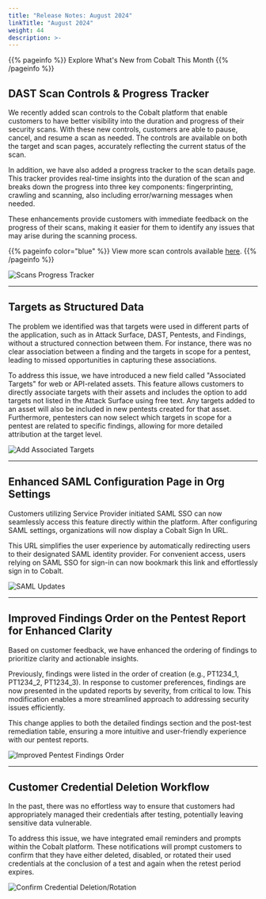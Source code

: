 ```yaml
---
title: "Release Notes: August 2024"
linkTitle: "August 2024"
weight: 44
description: >-
---
```


{{% pageinfo %}} 
Explore What's New from Cobalt This Month
{{% /pageinfo %}}


## DAST Scan Controls & Progress Tracker

We recently added scan controls to the Cobalt platform that enable customers to have better visibility into the duration and progress of their security scans. With these new controls, customers are able to pause, cancel, and resume a scan as needed. The controls are available on both the target and scan pages, accurately reflecting the current status of the scan.

In addition, we have also added a progress tracker to the scan details page. This tracker provides real-time insights into the duration of the scan and breaks down the progress into three key components: fingerprinting, crawling and scanning, also including error/warning messages when needed.

These enhancements provide customers with immediate feedback on the progress of their scans, making it easier for them to identify any issues that may arise during the scanning process. 

{{% pageinfo color="blue" %}}
View more scan controls available [here](https://docs.cobalt.io/platform-deep-dive/scans/scans/).
{{% /pageinfo %}}

![Scans Progress Tracker](/release-notes/Scan-Progress.png "Scans Progress Tracker")


---

## Targets as Structured Data

The problem we identified was that targets were used in different parts of the application, such as in Attack Surface, DAST, Pentests, and Findings, without a structured connection between them. For instance, there was no clear association between a finding and the targets in scope for a pentest, leading to missed opportunities in capturing these associations.

To address this issue, we have introduced a new field called "Associated Targets" for web or API-related assets. This feature allows customers to directly associate targets with their assets and includes the option to add targets not listed in the Attack Surface using free text. Any targets added to an asset will also be included in new pentests created for that asset. Furthermore, pentesters can now select which targets in scope for a pentest are related to specific findings, allowing for more detailed attribution at the target level.

![Add Associated Targets](/release-notes/associated-targets.png "Add Associated Targets")

---

## Enhanced SAML Configuration Page in Org Settings

Customers utilizing Service Provider initiated SAML SSO can now seamlessly access this feature directly within the platform. After configuring SAML settings, organizations will now display a Cobalt Sign In URL. 

This URL simplifies the user experience by automatically redirecting users to their designated SAML identity provider. For convenient access, users relying on SAML SSO for sign-in can now bookmark this link and effortlessly sign in to Cobalt. 

![SAML Updates](/release-notes/saml-updates.png "SAML Updates")

---

## Improved Findings Order on the Pentest Report for Enhanced Clarity

Based on customer feedback, we have enhanced the ordering of findings to prioritize clarity and actionable insights.

Previously, findings were listed in the order of creation (e.g., PT1234_1, PT1234_2, PT1234_3). In response to customer preferences, findings are now presented in the updated reports by severity, from critical to low. This modification enables a more streamlined approach to addressing security issues efficiently.

This change applies to both the detailed findings section and the post-test remediation table, ensuring a more intuitive and user-friendly experience with our pentest reports.

![Improved Pentest Findings Order](/release-notes/pentest-report-order.png "Improved Pentest Findings Order")

---

## Customer Credential Deletion Workflow

In the past, there was no effortless way to ensure that customers had appropriately managed their credentials after testing, potentially leaving sensitive data vulnerable. 

To address this issue, we have integrated email reminders and prompts within the Cobalt platform. These notifications will prompt customers to confirm that they have either deleted, disabled, or rotated their used credentials at the conclusion of a test and again when the retest period expires.

![Confirm Credential Deletion/Rotation](/release-notes/confirm-credential-deletion.png "Confirm Credential Deletion/Rotation")
